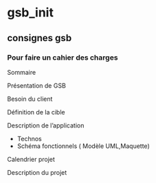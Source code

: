 # gsb_init
## consignes gsb



### Pour faire un cahier des charges 

Sommaire 

Présentation de GSB 

Besoin du client 

 Définition de la cible 

Description de l’application   
-	Technos 
-	Schéma fonctionnels ( Modèle UML,Maquette)

Calendrier projet

Description du projet 

